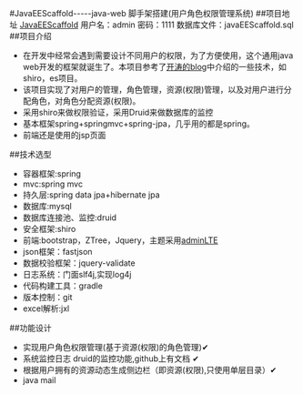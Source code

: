 #JavaEEScaffold-----java-web 脚手架搭建(用户角色权限管理系统)
##项目地址
[JavaEEScaffold](https://github.com/Vino007/javaEEScaffold)
用户名：admin
密码：1111
数据库文件：javaEEScaffold.sql
##项目介绍
* 在开发中经常会遇到需要设计不同用户的权限，为了方便使用，这个通用java web开发的框架就诞生了。本项目参考了[开涛的blog](http://jinnianshilongnian.iteye.com/)中介绍的一些技术，如shiro，es项目。
* 该项目实现了对用户的管理，角色管理，资源(权限)管理，以及对用户进行分配角色，对角色分配资源(权限)。
* 采用shiro来做权限验证，采用Druid来做数据库的监控
* 基本框架spring+springmvc+spring-jpa，几乎用的都是spring。
* 前端还是使用的jsp页面


##技术选型
* 容器框架:spring
* mvc:spring mvc
* 持久层:spring data jpa+hibernate jpa
* 数据库:mysql
* 数据库连接池、监控:druid
* 安全框架:shiro
* 前端:bootstrap，ZTree，Jquery，主题采用[adminLTE](https://www.almsaeedstudio.com/themes/AdminLTE/documentation/index.html#dependencies)
* json框架：fastjson
* 数据校验框架：jquery-validate
* 日志系统：门面slf4j,实现log4j
* 代码构建工具：gradle
* 版本控制：git
* excel解析:jxl

##功能设计
* 实现用户角色权限管理(基于资源(权限)的角色管理)✔
* 系统监控日志 druid的监控功能,github上有文档  ✔
* 根据用户拥有的资源动态生成侧边栏（即资源(权限),只使用单层目录）✔
* java mail





